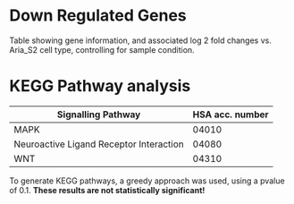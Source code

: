 # Down Regulated Genes
Table showing gene information, and associated log 2 fold changes vs. Aria_S2 cell type, controlling for sample condition. 

# KEGG Pathway analysis
| Signalling Pathway | HSA acc. number |
|--------------------|-----------------|
| MAPK               | 04010           |
| Neuroactive Ligand Receptor Interaction           | 04080           |
| WNT     | 04310           |

To generate KEGG pathways, a greedy approach was used, using a pvalue of 0.1. **These results are not statistically significant!**
